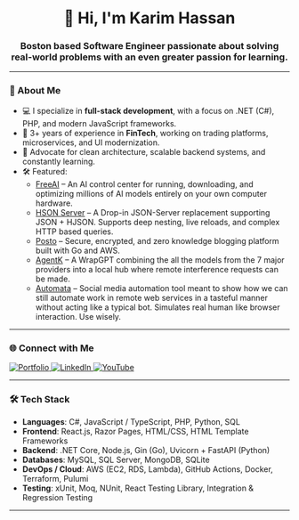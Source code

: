 <!-- GitHub Profile README for CodingwithKarim -->

<h1 align="center">
  👋 Hi, I'm Karim Hassan
</h1>
<h3 align="center">
 Boston based Software Engineer passionate about solving real-world problems with an even greater passion for learning.
</h3>

---

### 🚀 About Me

- 💻 I specialize in **full-stack development**, with a focus on .NET (C#), PHP, and modern JavaScript frameworks.
- 🏦 3+ years of experience in **FinTech**, working on trading platforms, microservices, and UI modernization.
- 🧪 Advocate for clean architecture, scalable backend systems, and constantly learning.
- 🛠️ Featured:
  - [FreeAI](https://github.com/CodingwithKarim/freeai) – An AI control center for running, downloading, and optimizing millions of AI models entirely on your own computer hardware.
  - [HSON Server](https://github.com/CodingwithKarim/hson-server) – A Drop-in JSON-Server replacement supporting JSON + HJSON. Supports deep nesting, live reloads, and complex HTTP based queries.
  - [Posto](https://github.com/codingwithkarim/posto) – Secure, encrypted, and zero knowledge blogging platform built with Go and AWS.
  - [AgentK](https://github.com/CodingwithKarim/agentk) – A WrapGPT combining the all the models from the 7 major providers into a local hub where remote interference requests can be made. 
  - [Automata](https://github.com/CodingwithKarim/automata) – Social media automation tool meant to show how we can still automate work in remote web services in a tasteful manner without acting like a typical bot. Simulates real human like browser interaction. Use wisely.

---

### 🌐 Connect with Me
<p align="left">
   <a href="https://codingwithkarim.github.io/dev-portfolio/" target="_blank">
    <img src="https://img.shields.io/badge/Portfolio-karimhassan.dev-orange?logo=firefox" alt="Portfolio" />
  </a>
  <a href="https://www.linkedin.com/in/karimahassan/" target="_blank">
    <img src="https://img.shields.io/badge/LinkedIn-Karim_Hassan-blue?logo=linkedin" alt="LinkedIn" />
  </a>
   <a href="https://www.youtube.com/@CodingwithKarim" target="_blank">
    <img src="https://img.shields.io/badge/YouTube-@CodingwithKarim-FF0000?logo=youtube" alt="YouTube" />
  </a>
   
</p>

---

### 🛠️ Tech Stack

- **Languages**: C#, JavaScript / TypeScript, PHP, Python, SQL
- **Frontend**: React.js, Razor Pages, HTML/CSS, HTML Template Frameworks
- **Backend**: .NET Core, Node.js, Gin (Go), Uvicorn + FastAPI (Python)
- **Databases**: MySQL, SQL Server, MongoDB, SQLite
- **DevOps / Cloud**: AWS (EC2, RDS, Lambda), GitHub Actions, Docker, Terraform, Pulumi
- **Testing**: xUnit, Moq, NUnit, React Testing Library, Integration & Regression Testing

---
